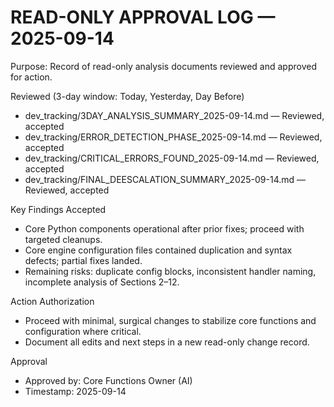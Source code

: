 # READ-ONLY APPROVAL LOG — 2025-09-14

Purpose: Record of read-only analysis documents reviewed and approved for action.

Reviewed (3-day window: Today, Yesterday, Day Before)
- dev_tracking/3DAY_ANALYSIS_SUMMARY_2025-09-14.md — Reviewed, accepted
- dev_tracking/ERROR_DETECTION_PHASE_2025-09-14.md — Reviewed, accepted
- dev_tracking/CRITICAL_ERRORS_FOUND_2025-09-14.md — Reviewed, accepted
- dev_tracking/FINAL_DEESCALATION_SUMMARY_2025-09-14.md — Reviewed, accepted

Key Findings Accepted
- Core Python components operational after prior fixes; proceed with targeted cleanups.
- Core engine configuration files contained duplication and syntax defects; partial fixes landed.
- Remaining risks: duplicate config blocks, inconsistent handler naming, incomplete analysis of Sections 2–12.

Action Authorization
- Proceed with minimal, surgical changes to stabilize core functions and configuration where critical.
- Document all edits and next steps in a new read-only change record.

Approval
- Approved by: Core Functions Owner (AI)
- Timestamp: 2025-09-14

